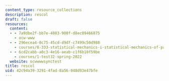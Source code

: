```yaml
---
content_type: resource_collections
description: rescol
draft: false
resources:
  content:
  - - 7a9dbe2f-bb7e-4883-908f-d8ec09466875
    - ocw-www
  - - 296ecea4-0c75-45cd-d9df-c7499c50d988
    - courses/8-333-statistical-mechanics-i-statistical-mechanics-of-particles-fall-2013
  - - 6cd2cabb-a0c3-4e16-aeab-c1f6b10f59be
    - courses/1-test32-spring-2022
  website: ocwwwwsynctest
title: rescol
uid: 42c94a39-3291-4fad-8a56-048d93e47bfe
---
```

